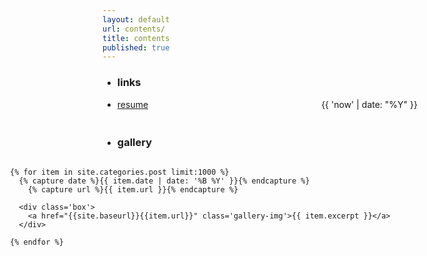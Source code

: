 ```yaml
---
layout: default
url: contents/
title: contents
published: true
---
```


<style>
   /*! gallery style fot testing */
  .gallery {
    width: 100%;
    display: grid;
    grid-template-columns: repeat(auto-fill,minmax(20vh, 1fr));
    grid-auto-rows: minmax(min-content, max-content);
    justify-content: center;
  }

  .box {
    flex-basis: 25%;
    width: 100%;
    padding: 10px;
  }

  .gallery-img img {
    width: 20vh;
	object-fit: cover;
    transform: scale(1); 
    transition: all 0.3s ease-in-out;
  &:hover {
    transform: scale(1.05);
  }
</style>


<div class='listing col6 pad4h margin3' style='padding-bottom:6em;'>
  
  <div class='splash' style='padding-bottom:.42em;'>
    <ul>
      <li>
        <h3>links</h3>
      </li>
      <li>
        <a href="{{site.baseurl}}/resume">
          resume
          <span class='date' style='float:right;'>
            {{ 'now' | date: "%Y" }}
          </span>
        </a>
      </li>
    </ul>
  </div>

  <div class='splash'>
    <ul>
      <li>
        <h3>gallery</h3>
      </li>
    </ul>
  </div>

  <div class='gallery'> 

    {% for item in site.categories.post limit:1000 %}
      {% capture date %}{{ item.date | date: '%B %Y' }}{% endcapture %}
    	{% capture url %}{{ item.url }}{% endcapture %}
    
      <div class='box'>
        <a href="{{site.baseurl}}{{item.url}}" class='gallery-img'>{{ item.excerpt }}</a>
      </div>
      
    {% endfor %}
    
  </div>

</div>